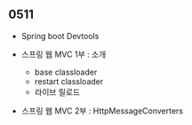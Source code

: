 0511
-
+ Spring boot Devtools
+ 스프링 웹 MVC 1부 : 소개
	+ base classloader
	+ restart classloader
	+ 라이브 릴로드

+ 스프링 웹 MVC 2부 : HttpMessageConverters
